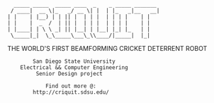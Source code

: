       _____ _____  _____ ____  _    _ _____ _______ 
     / ____|  __ \|_   _/ __ \| |  | |_   _|__   __|
    | |    | |__) | | || |  | | |  | | | |    | |   
    | |    |  _  /  | || |  | | |  | | | |    | |   
    | |____| | \ \ _| || |__| | |__| |_| |_   | |   
     \_____|_|  \_\_____\___\_\\____/|_____|  |_|

THE WORLD'S FIRST BEAMFORMING CRICKET DETERRENT ROBOT

			San Diego State University 
		Electrical && Computer Engineering
			 Senior Design project
			 
				Find out more @:
			http://criquit.sdsu.edu/